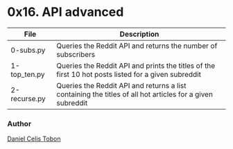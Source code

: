 # 0x16. API advanced

| File | Description |
| ------ | ------ |
| 0-subs.py | Queries the Reddit API and returns the number of subscribers |
| 1-top_ten.py | Queries the Reddit API and prints the titles of the first 10 hot posts listed for a given subreddit |
| 2-recurse.py | Queries the Reddit API and returns a list containing the titles of all hot articles for a given subreddit |

### Author
[Daniel Celis Tobon](https://github.com/danicelistobon)
